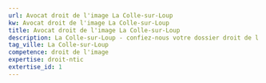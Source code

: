 ```yaml
---
url: Avocat droit de l'image La Colle-sur-Loup
kw: Avocat droit de l'image La Colle-sur-Loup
title: Avocat droit de l'image La Colle-sur-Loup
description: La Colle-sur-Loup - confiez-nous votre dossier droit de l'image
tag_ville: La Colle-sur-Loup
competence: droit de l'image
expertise: droit-ntic
extertise_id: 1
---
```

